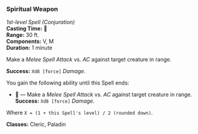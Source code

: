 ### Spiritual Weapon
*1st-level Spell (Conjuration)*  
**Casting Time:** 🔷  
**Range:** 30 ft.  
**Components:** V, M  
**Duration:** 1 minute  

Make a *Melee Spell Attack* vs. *AC* against target creature in range.

**Success:** `Xd8 [force]` *Damage*.

You gain the following ability until this Spell ends:
* 🔷 — Make a *Melee Spell Attack* vs. *AC* against target creature in range. **Success:** `Xd8 [force]` *Damage*.

Where `X = (1 + this Spell's level) / 2 (rounded down)`.

**Classes:** Cleric, Paladin
